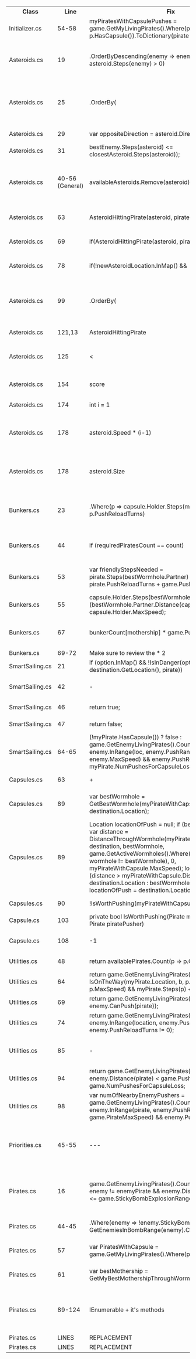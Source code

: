 <table>
    <tr>
        <th>Class</th>
        <th>Line</th>
        <th>Fix</th>
        <th>Instead Of</th>
        <th>Reason</th>
    </tr>
    <tr>
        <td>Initializer.cs</td>
        <td>54-58</td>
        <td>myPiratesWithCapsulePushes = game.GetMyLivingPirates().Where(p => p.HasCapsule()).ToDictionary(pirate => pirate, pirate => 0);</td>
        <td>myPiratesWithCapsulePushes = new Dictionary<Pirate, int>();
            foreach (Pirate pirate in game.GetMyLivingPirates().Where(p => p.HasCapsule()))
            {
                myPiratesWithCapsulePushes.Add(pirate, 0);
            }</td>
        <td>Less time used</td>
    </tr>
    <tr>
        <td>Asteroids.cs</td>
        <td>19</td>
        <td>.OrderByDescending(enemy => enemy.PushReloadTurns - asteroid.Steps(enemy) > 0)</td>
        <td>enemy => enemy.PushReloadTurns > 0</td>
        <td>it is better to order by enemies who the asteroid can hit when they don't have a push</td>
    </tr>
    <tr>
        <td>Asteroids.cs</td>
        <td>25</td>
        <td>.OrderBy(</td>
        <td>.OrderByDescending(</td>
        <td>instead of orderbyDescending because it is better to hit the closest capsule that we can hit</td>
    </tr>
    <tr>
        <td>Asteroids.cs</td>
        <td>29</td>
        <td>var oppositeDirection = asteroid.Direction.Multiply(-1);</td>
        <td>var oppositeDirection = new Location(asteroid.Location.Row * (-1), asteroid.Location.Col * (-1));</td>
        <td>Better calculation using API</td>
    </tr>
    <tr>
        <td>Asteroids.cs</td>
        <td>31</td>
        <td>bestEnemy.Steps(asteroid) <= closestAsteroid.Steps(asteroid));</td>
        <td>bestEnemy.Distance(pirate) <= closestAsteroid.Distance(pirate)</td>
        <td> put asteroid instead of pirate</td>
    </tr>
    <tr>
        <td>Asteroids.cs</td>
        <td>40-56 (General)</td>
        <td>availableAsteroids.Remove(asteroid);</td>
        <td> ----- </td>
        <td>we have to remove the asteroid from the available asteroids to make sure we don't push it more than once</td>
    </tr>
    <tr>
        <td>Asteroids.cs</td>
        <td>63</td>
        <td>AsteroidHittingPirate(asteroid, pirate)</td>
        <td> ----- </td>
        <td>we don't want to push it to the border if it is not hitting us</td>
    </tr>
    <tr>
        <td>Asteroids.cs</td>
        <td>69</td>
        <td>if(AsteroidHittingPirate(asteroid, pirate))</td>
        <td> ----- </td>
        <td>we don't want to push it randomly if it is not hitting us</td>
    </tr>
    <tr>
        <td>Asteroids.cs</td>
        <td>78</td>
        <td>if(!newAsteroidLocation.InMap() &&</td>
        <td>.Where(p => !newAsteroidLocation.InMap() ? false</td>
        <td>removed in map from inside the where</td>
    </tr>
    <tr>
        <td>Asteroids.cs</td>
        <td>99</td>
        <td>.OrderBy(</td>
        <td>.OrderByDescending(</td>
        <td> changed orderby to normal because we should target the closest capsule to the mothership that we can hit</td>
    </tr>
    <tr>
        <td>Asteroids.cs</td>
        <td>121,13</td>
        <td>AsteroidHittingPirate</td>
        <td>AsteroidHeadingTowardsPirate</td>
        <td>Changed name to make it clearer</td>
    </tr>
    <tr>
        <td>Asteroids.cs</td>
        <td>125</td>
        <td><</td>
        <td><=</td>
        <td> changed <= to < because we want them to hit each other</td>
    </tr>
    <tr>
        <td>Asteroids.cs</td>
        <td>154</td>
        <td>score</td>
        <td> bestScore = asteroid.Steps(bestCapsuleForAsteroid) + ...</td>
        <td>changed the value to score since it already exists</td>
    </tr>
    <tr>
        <td>Asteroids.cs</td>
        <td>174</td>
        <td>int i = 1 </td>
        <td>int i = 0</td>
        <td>changed starting steps to 1</td>
    </tr>
    <tr>
        <td>Asteroids.cs</td>
        <td>178</td>
        <td>asteroid.Speed * (i-1)</td>
        <td>asteroid.Speed * i</td>
        <td>because the first turn the asteroid does not move it only gains the push distance</td>
    </tr>
    <tr>
        <td>Asteroids.cs</td>
        <td>178</td>
        <td>asteroid.Size</td>
        <td> (int) (asteroid.Size * 0.8)</td>
        <td> the problem of the asteroid not killing the pirate was caused by another reason</td>
    </tr>
    <tr>
        <td>Bunkers.cs</td>
        <td>23</td>
        <td>.Where(p => capsule.Holder.Steps(mothership) > p.PushReloadTurns)</td>
        <td>.Where(p => p.Steps(mothership) > p.PushReloadTurns)</td>
        <td>add the wait turns until we get to the enemy pirates instead of the p.Steps(mothership)</td>
    </tr>
    <tr>
        <td>Bunkers.cs</td>
        <td>44</td>
        <td>if (requiredPiratesCount == count)</td>
        <td>---</td>
        <td>Deleted the if because we want to sort them in any case</td>
    </tr>
    <tr>
        <td>Bunkers.cs</td>
        <td>53</td>
        <td> var friendlyStepsNeeded = pirate.Steps(bestWormhole.Partner) * 2 + 1 + pirate.PushReloadTurns + game.PushMaxReloadTurns;</td>
        <td>System.Math.Max(pirate.Steps(bestWormhole.Partner.Location.Towards(pirate, pirate.PushRange)), pirate.PushReloadTurns) +
                                System.Math.Max(pirate.Steps(bestWormhole.Partner.Location.Towards(pirate, pirate.PushRange)), game.PushMaxReloadTurns);</td>
        <td>the previous calculation was faulty</td>
    </tr>
    <tr>
        <td>Bunkers.cs</td>
        <td>55</td>
        <td>capsule.Holder.Steps(bestWormhole) + (bestWormhole.Partner.Distance(capsule) / capsule.Holder.MaxSpeed);</td>
        <td>var enemyStepsNeeded = capsule.Holder.Steps(mothership);</td>
        <td>the previous calculation was faulty</td>
    </tr>
    <tr>
        <td>Bunkers.cs</td>
        <td>67</td>
        <td>bunkerCount[mothership] * game.PushDistance /2</td>
        <td>bunkerCount[mothership].Power(2) * game.PushRange</td>
        <td>a better calculation to take into consideration the heavy pirates' push</td>
    </tr>
    <tr>
        <td>Bunkers.cs</td>
        <td>69-72</td>
        <td>Make sure to review the * 2</td>
        <td></td>
        <td></td>
    </tr>
    <tr>
        <td>SmartSailing.cs</td>
        <td>21</td>
        <td>if (option.InMap() && !IsInDanger(option, destination.GetLocation(), pirate))</td>
        <td>if (!IsInDanger(option, destination.GetLocation(), pirate) && option.InMap())</td>
        <td>Provides more run time for the bot</td>
    <tr>
    <tr>
        <td>SmartSailing.cs</td>
        <td>42</td>
        <td>-</td>
        <td>bool hitting = false;</td>
        <td>Removed to improve timing. Look changes below</td>
    </tr>
    <tr>
        <td>SmartSailing.cs</td>
        <td>46</td>
        <td>return true;</td>
        <td>hitting = true;</td>
        <td>Improving timing of operation.</td>
    </tr>
    <tr>
        <td>SmartSailing.cs</td>
        <td>47</td>
        <td>return false;</td>
        <td>return hitting;</td>
        <td>Improving timing of operation.</td>
    </tr>
    <tr>
        <td>SmartSailing.cs</td>
        <td>64-65</td>
        <td>(!myPirate.HasCapsule()) ? false : game.GetEnemyLivingPirates().Count(enemy => enemy.InRange(loc, enemy.PushRange + enemy.MaxSpeed) &&
                enemy.PushReloadTurns<enemy.Steps(loc))>= myPirate.NumPushesForCapsuleLoss;</td>
        <td>return game.GetEnemyLivingPirates().Count(enemy => enemy.InRange(loc, enemy.PushRange + enemy.MaxSpeed) &&
                enemy.PushReloadTurns<enemy.Steps(loc))>= myPirate.NumPushesForCapsuleLoss;</td>
        <td>Added to check if the pirate has capsule to show if in enemy danger</td>
    </tr>
    <tr>
        <td>Capsules.cs</td>
        <td>63</td>
        <td>+</td>
        <td>-</td>
        <td>Added taking the worst case scenario</td>
    </tr>
    <tr>
        <td>Capsules.cs</td>
        <td>89</td>
        <td>var bestWormhole = GetBestWormhole(myPirateWithCapsule, destination.Location);</td>
        <td>---</td>
        <td>we want the best wormhole to ensure that we push it to the best wormhole</td>
    </tr>
    <tr>
        <td>Capsules.cs</td>
        <td>89</td>
        <td>Location locationOfPush = null;
            if (bestWormhole != null)
            {
                var distance = DistanceThroughWormhole(myPirateWithCapsule.Location, destination, bestWormhole, game.GetActiveWormholes().Where(wormhole => wormhole != bestWormhole), 0, myPirateWithCapsule.MaxSpeed);
                locationOfPush = (distance > myPirateWithCapsule.Distance(destination)) ? destination.Location : bestWormhole.Location ;
            }
            else
            {
                locationOfPush = destination.Location;
            }</td>
        <td>var locationOfPush = myPirateWithCapsule.Location.Towards(destination, pusherPirate.PushDistance);</td>
        <td>in order to make sure that we push it towards the best possible location (wormhole or mothership)</td>
    </tr>
    <tr>
        <td>Capsules.cs</td>
        <td>90</td>
        <td>!IsWorthPushing(myPirateWithCapsule, pusherPirate)</td>
        <td>!IsWorthPushing(myPirateWithCapsule, pusherPirate, locationOfPush, destination.Location)</td>
        <td>removed unused parameters</td>
    </tr>
    <tr>
        <td>Capsule.cs</td>
        <td>103</td>
        <td>private bool IsWorthPushing(Pirate myPirateWithCapsule, Pirate piratePusher)</td>
        <td>private bool IsWorthPushing(Pirate myPirateWithCapsule, Pirate piratePusher, Location locationOfPush, Location destination)</td>
        <td>Reomved unused parameters</td>
    </tr>
    <tr>
        <td>Capsule.cs</td>
        <td>108</td>
        <td>-1</td>
        <td>---</td>
        <td>add -1 so we don't over push the capsule</td>
    </tr>
    <tr>
    <td>Utilities.cs</td>
        <td>48</td>
        <td>return availablePirates.Count(p => p.CanPush(pirate));</td>
        <td>return availablePirates.Where(p => p.CanPush(pirate)).Count();</td>
        <td>Less called functions.</td>
    </tr>
    <tr>
        <td>Utilities.cs</td>
        <td>64</td>
        <td>return game.GetEnemyLivingPirates().Count(p => IsOnTheWay(myPirate.Location, b, p.Location, p.MaxSpeed) && myPirate.Steps(p) < p.PushReloadTurns);</td>
        <td>return game.GetEnemyLivingPirates().Where(p => IsOnTheWay(myPirate.Location, b, p.Location, p.MaxSpeed) && myPirate.Steps(p) < p.PushReloadTurns).ToList().Count;</td>
        <td>Less called functions</td>
    </tr>
    <tr>
        <td>Utilities.cs</td>
        <td>69</td>
        <td>return game.GetEnemyLivingPirates().Count(enemy => enemy.CanPush(pirate));</td>
        <td>return game.GetEnemyLivingPirates().Where(enemy => enemy.CanPush(pirate)).Count();</td>
        <td>Less called functions</td>
    </tr>
    <tr>
        <td>Utilities.cs</td>
        <td>74</td>
        <td>return game.GetEnemyLivingPirates().Count(enemy => enemy.InRange(location, enemy.PushRange) && enemy.PushReloadTurns != 0);</td>
        <td>return game.GetEnemyLivingPirates().Where(enemy => enemy.InRange(location, enemy.PushRange) && enemy.PushReloadTurns != 0).Count();</td>
        <td>Less called functions</td>
    </tr>
	<tr>
		<td>Utilities.cs</td>
		<td>85</td>
		<td>-</td>
		<td>availablePirates.Remove(capsuleHolder);</td>
		<td>Review this and check if it doesnt cause any ignored actions.</td>
	</tr>
    <tr>
        <td>Utilities.cs</td>
        <td>94</td>
        <td>return game.GetEnemyLivingPirates().Count(enemy => enemy.Distance(pirate) < game.PushRange) > game.NumPushesForCapsuleLoss;</td>
        <td>return game.GetEnemyLivingPirates().Where(enemy => enemy.Distance(pirate) < game.PushRange).Count() > game.NumPushesForCapsuleLoss;</td>
        <td>Less called functions</td>
    </tr>
    <tr>
        <td>Utilities.cs</td>
        <td>98</td>
        <td>var numOfNearbyEnemyPushers = game.GetEnemyLivingPirates().Count(enemy => enemy.InRange(pirate, enemy.PushRange + game.PirateMaxSpeed) && enemy.PushReloadTurns <= 2);</td>
        <td>int numOfNearbyEnemyPushers = game.GetEnemyLivingPirates().Where(enemy => enemy.InRange(pirate, enemy.PushRange + game.PirateMaxSpeed) && enemy.PushReloadTurns <= 2).Count();</td>
        <td>Less called functions</td>
    </tr>
    <tr>
    <td>Priorities.cs</td>
        <td>45-55</td>
        <td>---</td>
        <td>if (LocationType.MyPirate == Type)
                {
                    var bestMothership = game.GetMyMotherships().OrderBy(mothership => pirate.Steps(mothership) / (int) ((double) mothership.ValueMultiplier).Sqrt()).FirstOrDefault();;
                    if (!CanCatchUpAndPush(pirate, (Pirate) TargetLocationObject, bestMothership.Location))
                    {
                        score += MAX_PRIORITY;
                        return score;
                    }
                    score += this.Priority;
                    return score;
                }</td>
        <td>it is already done inside handle if pirate can reach</td>
    </tr>
	<tr>
		<td>Pirates.cs</td>
		<td>16</td>
		<td>game.GetEnemyLivingPirates().Count(enemyPirate => enemy != enemyPirate && enemy.Distance(enemyPirate) <= game.StickyBombExplosionRange) > 2</td>
		<td>game.GetEnemyLivingPirates().Where(enemyPirate => enemy != enemyPirate && enemy.Distance(enemyPirate) < game.StickyBombExplosionRange).Count() > 2</td>
		<td>Used to include the tip of sticky bomb range, attack more pirates (minimum 2) and call less functions.</td>
	</tr>
	<tr>
		<td>Pirates.cs</td>
		<td>44-45</td>
		<td>.Where(enemy => !enemy.StickyBombs.Any() &&
                    GetEnemiesInBombRange(enemy).Count() >= 2)</td>
		<td>.Where(enemy => GetEnemiesInBombRange(enemy).Count() >= 2 &&
                    !enemy.StickyBombs.Any())</td>
		<td>Switch order of functions to use less time.</td>
	</tr>
	<tr>
		<td>Pirates.cs</td>
		<td>57</td>
		<td>var PiratesWithCapsule = game.GetMyLivingPirates().Where(p => p.HasCapsule());</td>
		<td>List<Pirate> PiratesWithCapsule = game.GetMyLivingPirates().Where(p => p.HasCapsule()).ToList();</td>
		<td>Used less functions (removed copying to list)</td>
	</tr>
	<tr>
		<td>Pirates.cs</td>
		<td>61</td>
		<td>var bestMothership = GetMyBestMothershipThroughWormholes(pirate);</td>
		<td>var bestMothership = game.GetMyMotherships().OrderBy(mothership => pirate.Steps(mothership) / (int) ((double) mothership.ValueMultiplier).Sqrt()).FirstOrDefault();</td>
		<td>Updated to new function.</td>
	</tr>
	<tr>
		<td>Pirates.cs</td>
		<td>89-124</td>
		<td>IEnumerable + it's methods</td>
		<td>List + it's methods</td>
		<td>Change everything from lists to IEnumerable and make the .AddRange into .Concat</td>
	</tr>
	<tr>
		<td>Pirates.cs</td>
		<td>LINES</td>
		<td>REPLACEMENT</td>
		<td>REPLACED</td>
		<td>REASON</td>
	</tr>
	<tr>
		<td>Pirates.cs</td>
		<td>LINES</td>
		<td>REPLACEMENT</td>
		<td>REPLACED</td>
		<td>REASON</td>
	</tr>
</table>
